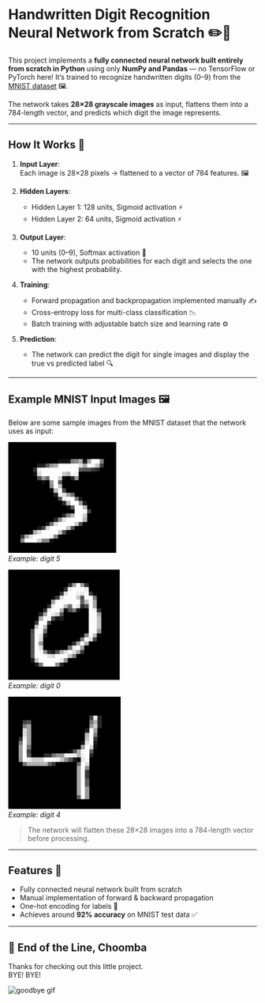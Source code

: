 # Handwritten Digit Recognition Neural Network from Scratch ✏️🧠

This project implements a **fully connected neural network built entirely from scratch in Python** using only **NumPy and Pandas** — no TensorFlow or PyTorch here! It’s trained to recognize handwritten digits (0–9) from the [MNIST dataset](https://www.kaggle.com/datasets/oddrationale/mnist-in-csv) 🖼️.

The network takes **28×28 grayscale images** as input, flattens them into a 784-length vector, and predicts which digit the image represents.

---

## How It Works 🧩

1. **Input Layer**:  
   Each image is 28×28 pixels → flattened to a vector of 784 features. 🖼️  

2. **Hidden Layers**:  
   - Hidden Layer 1: 128 units, Sigmoid activation ⚡  
   - Hidden Layer 2: 64 units, Sigmoid activation ⚡  

3. **Output Layer**:  
   - 10 units (0–9), Softmax activation 🎯  
   - The network outputs probabilities for each digit and selects the one with the highest probability.  

4. **Training**:  
   - Forward propagation and backpropagation implemented manually ✍️  
   - Cross-entropy loss for multi-class classification 📉  
   - Batch training with adjustable batch size and learning rate ⚙️  

5. **Prediction**:  
   - The network can predict the digit for single images and display the true vs predicted label 🔍  

---

## Example MNIST Input Images 🖼️

Below are some sample images from the MNIST dataset that the network uses as input:

![Digit 5](images/5.png)  
*Example: digit 5*

![Digit 0](images/0.png)  
*Example: digit 0*

![Digit 4](images/4.png)  
*Example: digit 4*

> The network will flatten these 28×28 images into a 784-length vector before processing.

---

## Features 🚀

- Fully connected neural network built from scratch
- Manual implementation of forward & backward propagation
- One-hot encoding for labels 🎨
- Achieves around **92% accuracy** on MNIST test data ✅

---

## 🌃 End of the Line, Choomba  
Thanks for checking out this little project.  
BYE! BYE!

![goodbye gif](Images/Johnny.gif)
